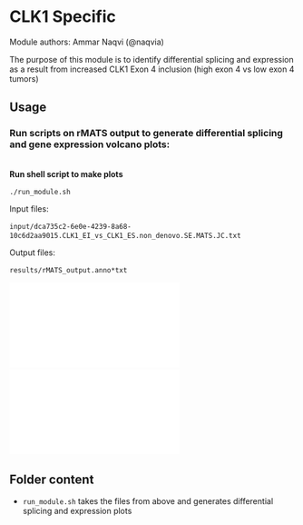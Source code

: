 # CLK1 Specific

Module authors: Ammar Naqvi (@naqvia)

The purpose of this module is to identify differential splicing and expression as a result from increased CLK1 Exon 4 inclusion (high exon 4 vs low exon 4 tumors)

## Usage
### Run scripts on rMATS output to generate differential splicing and gene expression volcano plots:
<br>**Run shell script to make plots**
```
./run_module.sh
```

Input files:
```
input/dca735c2-6e0e-4239-8a68-10c6d2aa9015.CLK1_EI_vs_CLK1_ES.non_denovo.SE.MATS.JC.txt
```

Output files:
```
results/rMATS_output.anno*txt
```

![](plots/dPSI_volcano_CLK1.pdf)
<br>
![](plots/highExon4_vs_lowExon4.volano.pdf)


## Folder content
* `run_module.sh` takes the files from above and generates differential splicing and expression plots
